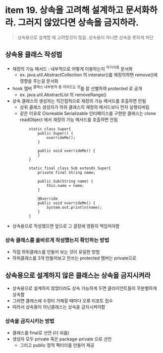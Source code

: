 <h1>item 19. 상속을 고려해 설계하고 문서화하라. 그러지 않았다면 상속을 금지하라.</h1>

> 상속용으로 설계할 때 고려할것이 많음. 상속용이 아니면 상속을 못하게 차단


<h2>상속용 클래스 작성법</h2>

- 재정의 가능 메서드 :  내부적으로 어떻게 이용하는지 <sup>자기사용</sup> 문서화
    - ex. java.util.AbstractCollection 의 interator()를 재정의하면 remove()에 영향을 주는걸 문서화
- hook 멤버 <sup>클래스 내부동작 중 끼어드는 것</sup>를 잘 선별하여 protected 로 공개
    - ex. java.util.AbstractList 의 removeRange()
- 상속 클래스의 생성자는 직간접적으로 재정의 가능 메서드를 호출하면 안됨
    - 상위 클래스 생성자가 하위 클래스의 재정의 메서드보다 먼저 실행되버림
    - 같은 이유로 Cloneable Serializable 인터페이스를 구현한 클래스는 clone readObject 에서 재정의 가능 메서드를 호출하면 안됨
        ~~~~
            static class Super{
                public Super() {
                    overrideMe();
                }
    
                public void overrideMe() {
                }
            }
    
            static final class Sub extends Super{
                private final String name;
    
                public Sub(String name) {
                    this.name = name;
                }
    
                @Override
                public void overrideMe() {
                    System.out.println(name);
                }
            }
        ~~~~
- 상속용으로 작성했으면 앞으로 그 결정에 영훤히 책임저야함

<h3>상속 클래스를 올바르게 작성했는지 확인하는 방법</h3>

- 직접 하위클래스를 만들어 보는 것이 유일한 방법
- 하위클래스를 3개 만들어보고 안쓰는 protected 멤버는 private으로

<h2>상속용으로 설계하지 않은 클래스는 상속을 금지시켜라</h2>

- 상속용으로 설계하지 않았더라도 상속 가능하게 두면 클라이언트들이 무분별하게 상속함
- 그러면 클래스에 수정이 가해질 때마다 오류 리포트 접수
- 따라서 상속용이 아닌클래스는 상속을 금지시켜야함

<h3>상속을 금지시키는 방법</h3>

- 클래스를 final로 선언 (더 쉬움)
- 생성자 모두 private 혹은 package-private 으로 선언
    - 그리고 public 정적 팩터리를 만들어 제공

